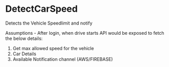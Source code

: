 # DetectCarSpeed
Detects the Vehicle Speedlimit and notify

Assumptions - After login, when drive starts API would be exposed to fetch the below details:
1. Get max allowed speed for the vehicle
2. Car Details
3. Available Notification channel (AWS/FIREBASE)